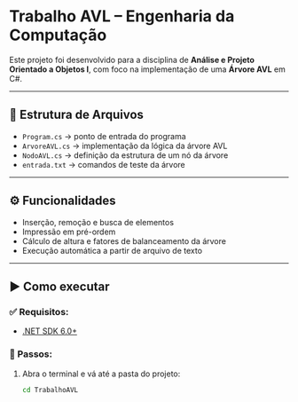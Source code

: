 # Trabalho AVL – Engenharia da Computação

Este projeto foi desenvolvido para a disciplina de **Análise e Projeto Orientado a Objetos I**, com foco na implementação de uma **Árvore AVL** em C#.

---

## 📁 Estrutura de Arquivos

- `Program.cs` → ponto de entrada do programa
- `ArvoreAVL.cs` → implementação da lógica da árvore AVL
- `NodoAVL.cs` → definição da estrutura de um nó da árvore
- `entrada.txt` → comandos de teste da árvore

---

## ⚙️ Funcionalidades
- Inserção, remoção e busca de elementos
- Impressão em pré-ordem
- Cálculo de altura e fatores de balanceamento da árvore
- Execução automática a partir de arquivo de texto

---

## ▶️ Como executar

### ✅ Requisitos:
- [.NET SDK 6.0+](https://dotnet.microsoft.com/en-us/download)

### 🔧 Passos:

1. Abra o terminal e vá até a pasta do projeto:
   ```bash
   cd TrabalhoAVL
